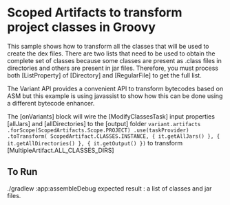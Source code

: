 # Scoped Artifacts to transform project classes in Groovy
This sample shows how to transform all the classes that will be used to create the dex files.
There are two lists that need to be used to obtain the complete set of classes because some
classes are present as .class files in directories and others are present in jar files.
Therefore, you must process both [ListProperty] of [Directory] and [RegularFile] to get the full
list.

The Variant API provides a convenient API to transform bytecodes based on ASM but this example
is using javassist to show how this can be done using a different bytecode enhancer.

The [onVariants] block will wire the [ModifyClassesTask] input properties [allJars] and
[allDirectories] to the [output] folder
`
    variant.artifacts
        .forScope(ScopedArtifacts.Scope.PROJECT)
        .use(taskProvider)
        .toTransform(
            ScopedArtifact.CLASSES.INSTANCE,
            { it.getAllJars() },
            { it.getAllDirectories() },
            { it.getOutput() })
`
to transform [MultipleArtifact.ALL_CLASSES_DIRS]

## To Run
./gradlew :app:assembleDebug
expected result : a list of classes and jar files.